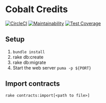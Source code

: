 # Cobalt Credits
[![CircleCI](https://circleci.com/gh/cobalthq/cobalt-credits/tree/master.svg?style=svg)](https://circleci.com/gh/cobalthq/cobalt-credits/tree/master)
[![Maintainability](https://api.codeclimate.com/v1/badges/8eef12c4862bac96e118/maintainability)](https://codeclimate.com/repos/5d5c868aea1e1901b3004cc2/maintainability)
[![Test Coverage](https://api.codeclimate.com/v1/badges/8eef12c4862bac96e118/test_coverage)](https://codeclimate.com/repos/5d5c868aea1e1901b3004cc2/test_coverage)

## Setup
1. `bundle install`
2. rake db:create
3. rake db:migrate
4. Start the web server `puma -p ${PORT}`

## Import contracts
```
rake contracts:import[<path to file>]
```

